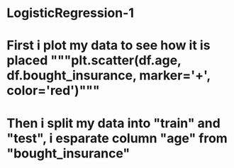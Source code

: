 # LogisticRegression-1
# First i plot my data to see how it is placed """plt.scatter(df.age, df.bought_insurance, marker='+', color='red')"""
# Then i split my data into "train" and "test", i esparate column "age" from "bought_insurance"
